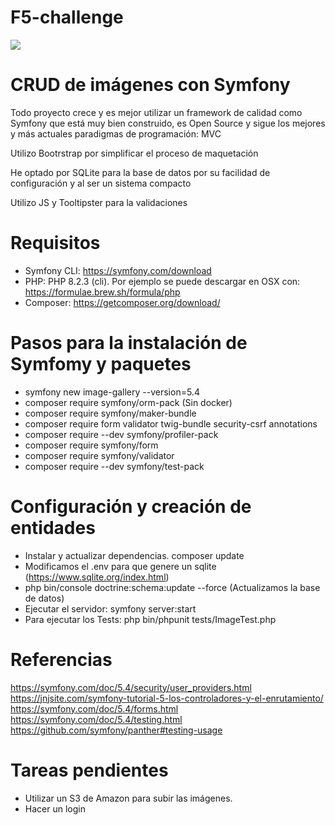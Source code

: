 # F5-challenge

<img src="https://jorgebenitezlopez.com/github/symfony.jpg">

# CRUD de imágenes con Symfony

Todo proyecto crece y es mejor utilizar un framework de calidad como Symfony que está muy bien construido, es Open Source y sigue los mejores y más actuales paradigmas de programación: MVC

Utilizo Bootrstrap por simplificar el proceso de maquetación

He optado por SQLite para la base de datos por su facilidad de configuración y al ser un sistema compacto

Utilizo JS y Tooltipster para la validaciones

# Requisitos

- Symfony CLI: https://symfony.com/download
- PHP: PHP 8.2.3 (cli). Por ejemplo se puede descargar en OSX con: https://formulae.brew.sh/formula/php
- Composer: https://getcomposer.org/download/

# Pasos para la instalación de Symfomy y paquetes

- symfony new image-gallery  --version=5.4
- composer require symfony/orm-pack (Sin docker)
- composer require symfony/maker-bundle
- composer require form validator twig-bundle security-csrf annotations
- composer require --dev symfony/profiler-pack
- composer require symfony/form
- composer require symfony/validator
- composer require --dev symfony/test-pack 

# Configuración y creación de entidades

- Instalar y actualizar dependencias. composer update
- Modificamos el .env para que genere un sqlite (https://www.sqlite.org/index.html)
- php bin/console doctrine:schema:update --force (Actualizamos la base de datos)
- Ejecutar el servidor:  symfony server:start
- Para ejecutar los Tests: php bin/phpunit tests/ImageTest.php

# Referencias

https://symfony.com/doc/5.4/security/user_providers.html
https://jnjsite.com/symfony-tutorial-5-los-controladores-y-el-enrutamiento/
https://symfony.com/doc/5.4/forms.html
https://symfony.com/doc/5.4/testing.html
https://github.com/symfony/panther#testing-usage

# Tareas pendientes

- Utilizar un S3 de Amazon para subir las imágenes.
- Hacer un login




